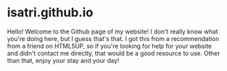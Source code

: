 # isatri.github.io

Hello! Welcome to the Github page of my website! I don't really know what you're doing here, but I guess that's that. I got this from a recommendation from a friend on HTML5UP, so if you're looking for help for your website and didn't contact me directly, that would be a good resource to use. Other than that, enjoy your stay and your day!
